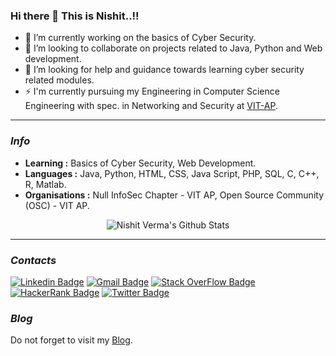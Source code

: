 ### Hi there 👋 This is Nishit..!!

<!--
**Nishit3479/Nishit3479** is a ✨ _special_ ✨ repository because its `README.md` (this file) appears on your GitHub profile.

- 😄 Pronouns: ...
-->
- 🔭 I’m currently working on the basics of Cyber Security.
- 🌱 I’m looking to collaborate on projects related to Java, Python and Web development. 
- 🤔 I’m looking for help and guidance towards learning cyber security related modules.
- ⚡ I'm currently pursuing my Engineering in Computer Science Engineering with spec. in Networking and Security at [VIT-AP](https://vitap.ac.in/).

---------------------------------------------------------------------------------------------------------------------------------------------------------------------------------
### <i>Info</i>

-  **Learning :** Basics of Cyber Security, Web Development.
-  **Languages :** Java, Python, HTML, CSS, Java Script, PHP, SQL, C, C++, R, Matlab.
-  **Organisations :** Null InfoSec Chapter - VIT AP, Open Source Community (OSC) - VIT AP.
<p align="center">
  <img alt="Nishit Verma's Github Stats" src="https://github-readme-stats.vercel.app/api?username=Nishit3479&hide=contribs,prs&count_private=true&show_icons=true&theme=radical">
</p>

-----
### <i>Contacts</i>
[![Linkedin Badge](https://img.shields.io/badge/-NishitVerma-blue?style=flat-square&logo=Linkedin&logoColor=white&link=https://www.linkedin.com/in/nishit-verma-0bba911a5)](https://www.linkedin.com/in/nishit-verma-0bba911a5)  [![Gmail Badge](https://img.shields.io/badge/-NishitVerma-c14438?style=flat-square&logo=Gmail&logoColor=white&link=mailto:nishitverma1312@gmail.com)](mailto:nishitverma1312@gmail.com) [![Stack OverFlow Badge](https://img.shields.io/badge/-NishitVerma-black?style=flat-square&logo=Stack%20OverFlow&logoColor=Orange&link=https://stackoverflow.com/users/14736743/nishit-verma)](https://stackoverflow.com/users/14736743/nishit-verma) [![HackerRank Badge](https://img.shields.io/badge/-NishitVerma-black?style=flat-square&logo=HackerRank&logoColor=green&link=https://www.hackerrank.com/nishitverma1312)](https://www.hackerrank.com/nishitverma1312) [![Twitter Badge](https://img.shields.io/badge/-NishitVerma-black?style=flat-square&logo=Twitter&logoColor=blue&link=https://twitter.com/NishitVerma1312)](https://twitter.com/NishitVerma1312) 
 

### <i>Blog</i>
Do not forget to visit my [Blog](https://theblogsideweb.wordpress.com).
